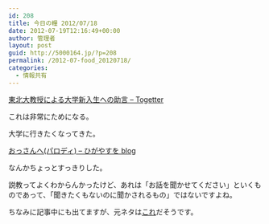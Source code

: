```yaml
---
id: 208
title: 今日の糧 2012/07/18
date: 2012-07-19T12:16:49+00:00
author: 管理者
layout: post
guid: http://5000164.jp/?p=208
permalink: /2012-07-food_20120718/
categories:
  - 情報共有
---
```

<section> 

<div>
  <a href="http://togetter.com/li/285298">東北大教授による大学新入生への助言 &#8211; Togetter</a>
</div>

これは非常にためになる。
  
大学に行きたくなってきた。 </section> <section> 

<div>
  <a href="http://d.hatena.ne.jp/higayasuo/20120717/1342529985">おっさんへ(パロディ) &#8211; ひがやすを blog</a>
</div>

なんかちょっとすっきりした。
  
説教ってよくわからんかったけど、あれは「お話を聞かせてください」といくものであって、「聞きたくもないのに聞かされるもの」ではないですよね。
  
ちなみに記事中にも出てますが、元ネタは[これ](http://d.hatena.ne.jp/shi3z/20120715/1342320729)だそうです。 </section>